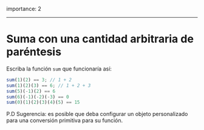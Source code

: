 importance: 2

---

# Suma con una cantidad arbitraria de paréntesis

Escriba la función `sum` que funcionaría así:

```js
sum(1)(2) == 3; // 1 + 2
sum(1)(2)(3) == 6; // 1 + 2 + 3
sum(5)(-1)(2) == 6
sum(6)(-1)(-2)(-3) == 0
sum(0)(1)(2)(3)(4)(5) == 15
```

P.D Sugerencia: es posible que deba configurar un objeto personalizado para una conversión primitiva para su función.
